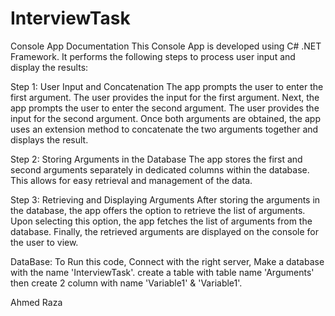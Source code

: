 # InterviewTask


Console App Documentation
This Console App is developed using C# .NET Framework. It performs the following steps to process user input and display the results:

Step 1: User Input and Concatenation
The app prompts the user to enter the first argument.
The user provides the input for the first argument.
Next, the app prompts the user to enter the second argument.
The user provides the input for the second argument.
Once both arguments are obtained, the app uses an extension method to concatenate the two arguments together and displays the result.

Step 2: Storing Arguments in the Database
The app stores the first and second arguments separately in dedicated columns within the database. This allows for easy retrieval and management of the data.

Step 3: Retrieving and Displaying Arguments
After storing the arguments in the database, the app offers the option to retrieve the list of arguments.
Upon selecting this option, the app fetches the list of arguments from the database.
Finally, the retrieved arguments are displayed on the console for the user to view.

DataBase: To Run this code, Connect with the right server, Make a database with the name 'InterviewTask'.
create a table with table name 'Arguments' then create 2 column with name 'Variable1' & 'Variable1'.

Ahmed Raza
